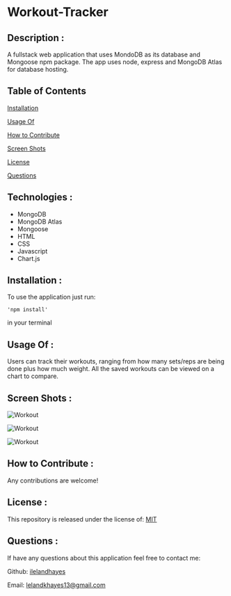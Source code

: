 # Workout-Tracker

## Description :

A fullstack web application that uses MondoDB as its database and Mongoose npm package. The app uses node, express and MongoDB Atlas for database hosting.

## Table of Contents

[Installation](https://github.com/ilelandhayes/Workout-Tracker#Installation)

[Usage Of](https://github.com/ilelandhayes/Workout-Tracker#Usage-Of)

[How to Contribute](https://github.com/ilelandhayes/Workout-Tracker#How-to-Contribute)

[Screen Shots](https://github.com/ilelandhayes/Workout-Tracker#Screen-Shots)

[License](https://github.com/ilelandhayes/Workout-Tracker#License)

[Questions](https://github.com/ilelandhayes/Workout-Tracker#Questions)

## Technologies :

- MongoDB
- MongoDB Atlas
- Mongoose
- HTML
- CSS
- Javascript
- Chart.js

## Installation :

To use the application just run:

    'npm install'

in your terminal

## Usage Of :

Users can track their workouts, ranging from how many sets/reps are being done plus how much weight. All the saved workouts can be viewed on a chart to compare.

## Screen Shots :

![Workout](./screen-shots/ScreenShot2021-10-15at433.23PM.png)

![Workout](./screen-shots/ScreenShot2021-10-15at4.33.57PM.png)

![Workout](./screen-shots/ScreenShot2021-10-15at4.34.53PM.png)

## How to Contribute :

Any contributions are welcome!

## License :

This repository is released under the license of: [MIT](https://opensource.org/licenses/MIT)

## Questions :

If have any questions about this application feel free to contact me:

Github: [ilelandhayes](https://github.com/ilelandhayes)

Email: lelandkhayes13@gmail.com
